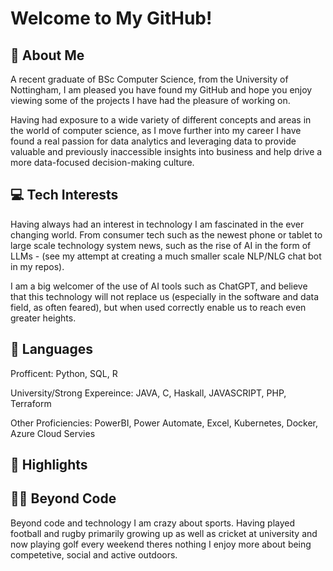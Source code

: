 # Welcome to My GitHub!

## 👋 About Me

A recent graduate of BSc Computer Science, from the University of Nottingham, I am pleased you have found my GitHub and hope you enjoy viewing some of the projects I have had the pleasure of working on.

Having had exposure to a wide variety of different concepts and areas in the world of computer science, as I move further into my career I have found a real passion for data analytics and leveraging data to provide valuable and previously inaccessible insights into business and help drive a more data-focused decision-making culture.

## 💻 Tech Interests

Having always had an interest in technology I am fascinated in the ever changing world. From consumer tech such as the newest phone or tablet to large scale technology system news, such as the rise of AI in the form of LLMs - (see my attempt at creating a much smaller scale NLP/NLG chat bot in my repos).

I am a big welcomer of the use of AI tools such as ChatGPT, and believe that this technology will not replace us (especially in the software and data field, as often feared), but when used correctly enable us to reach even greater heights.

## 📜 Languages

Profficent: Python, SQL, R

University/Strong Expereince: JAVA, C, Haskall, JAVASCRIPT, PHP, Terraform

Other Proficiencies: PowerBI, Power Automate, Excel, Kubernetes, Docker, Azure Cloud Servies


## 🚀 Highlights




## 🏌️‍♂️ Beyond Code

Beyond code and technology I am crazy about sports. Having played football and rugby primarily growing up as well as cricket at university and now playing golf every weekend theres nothing I enjoy more about being competetive, social and active outdoors.

